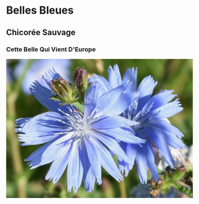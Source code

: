 # Belles Bleues

## Chicorée Sauvage
### Cette Belle Qui Vient D'Europe

![Image](https://github.com/Syl-Dub/Syl-Dub-TP1/blob/gh-pages/images/DSC_0480.jpg)


